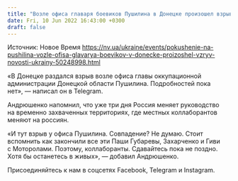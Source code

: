 ```yaml
---
title: "Возле офиса главаря боевиков Пушилина в Донецке произошел взрыв — советник мэра Мариуполя"
date: Fri, 10 Jun 2022 16:43:00 +0300
draft: false
---
```

Источник: Новое Время https://nv.ua/ukraine/events/pokushenie-na-pushilina-vozle-ofisa-glavarya-boevikov-v-donecke-proizoshel-vzryv-novosti-ukrainy-50248998.html


«В Донецке раздался взрыв возле офиса главы оккупационной администрации Донецкой области Пушилина. Подробностей пока нет», — написал он в Telegram.

Андрюшенко напомнил, что уже три дня Россия меняет руководство на временно захваченных территориях, где местных коллаборантов меняют на россиян. 

«И тут взрыв у офиса Пушилина. Совпадение? Не думаю. Стоит вспомнить как закончили все эти Паши Губаревы, Захарченко и Гиви с Моторолами. Поэтому, коллаборанты. Сдавайтесь пока не поздно. Хотя бы останетесь в живых», — добавил Андрюшенко.

Присоединяйтесь к нам в соцсетях Facebook, Telegram и Instagram.
